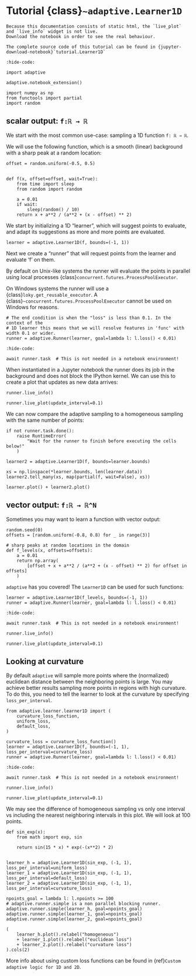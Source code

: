 # Tutorial {class}`~adaptive.Learner1D`

```{note}
Because this documentation consists of static html, the `live_plot` and `live_info` widget is not live.
Download the notebook in order to see the real behaviour.
```

```{seealso}
The complete source code of this tutorial can be found in {jupyter-download-notebook}`tutorial.Learner1D`
```

```{jupyter-execute}
:hide-code:

import adaptive

adaptive.notebook_extension()

import numpy as np
from functools import partial
import random
```

## scalar output: `f:ℝ → ℝ`

We start with the most common use-case: sampling a 1D function `f: ℝ → ℝ`.

We will use the following function, which is a smooth (linear) background with a sharp peak at a random location:

```{jupyter-execute}
offset = random.uniform(-0.5, 0.5)


def f(x, offset=offset, wait=True):
    from time import sleep
    from random import random

    a = 0.01
    if wait:
        sleep(random() / 10)
    return x + a**2 / (a**2 + (x - offset) ** 2)
```

We start by initializing a 1D “learner”, which will suggest points to evaluate, and adapt its suggestions as more and more points are evaluated.

```{jupyter-execute}
learner = adaptive.Learner1D(f, bounds=(-1, 1))
```

Next we create a “runner” that will request points from the learner and evaluate ‘f’ on them.

By default on Unix-like systems the runner will evaluate the points in parallel using local processes {class}`concurrent.futures.ProcessPoolExecutor`.

On Windows systems the runner will use a {class}`loky.get_reusable_executor`.
A {class}`~concurrent.futures.ProcessPoolExecutor` cannot be used on Windows for reasons.

```{jupyter-execute}
# The end condition is when the "loss" is less than 0.1. In the context of the
# 1D learner this means that we will resolve features in 'func' with width 0.1 or wider.
runner = adaptive.Runner(learner, goal=lambda l: l.loss() < 0.01)
```

```{jupyter-execute}
:hide-code:

await runner.task  # This is not needed in a notebook environment!
```

When instantiated in a Jupyter notebook the runner does its job in the background and does not block the IPython kernel.
We can use this to create a plot that updates as new data arrives:

```{jupyter-execute}
runner.live_info()
```

```{jupyter-execute}
runner.live_plot(update_interval=0.1)
```

We can now compare the adaptive sampling to a homogeneous sampling with the same number of points:

```{jupyter-execute}
if not runner.task.done():
    raise RuntimeError(
        "Wait for the runner to finish before executing the cells below!"
    )
```

```{jupyter-execute}
learner2 = adaptive.Learner1D(f, bounds=learner.bounds)

xs = np.linspace(*learner.bounds, len(learner.data))
learner2.tell_many(xs, map(partial(f, wait=False), xs))

learner.plot() + learner2.plot()
```

## vector output: `f:ℝ → ℝ^N`

Sometimes you may want to learn a function with vector output:

```{jupyter-execute}
random.seed(0)
offsets = [random.uniform(-0.8, 0.8) for _ in range(3)]

# sharp peaks at random locations in the domain
def f_levels(x, offsets=offsets):
    a = 0.01
    return np.array(
        [offset + x + a**2 / (a**2 + (x - offset) ** 2) for offset in offsets]
    )
```

`adaptive` has you covered!
The `Learner1D` can be used for such functions:

```{jupyter-execute}
learner = adaptive.Learner1D(f_levels, bounds=(-1, 1))
runner = adaptive.Runner(learner, goal=lambda l: l.loss() < 0.01)
```

```{jupyter-execute}
:hide-code:

await runner.task  # This is not needed in a notebook environment!
```

```{jupyter-execute}
runner.live_info()
```

```{jupyter-execute}
runner.live_plot(update_interval=0.1)
```

## Looking at curvature

By default `adaptive` will sample more points where the (normalized) euclidean distance between the neighboring points is large.
You may achieve better results sampling more points in regions with high curvature.
To do this, you need to tell the learner to look at the curvature by specifying `loss_per_interval`.

```{jupyter-execute}
from adaptive.learner.learner1D import (
    curvature_loss_function,
    uniform_loss,
    default_loss,
)

curvature_loss = curvature_loss_function()
learner = adaptive.Learner1D(f, bounds=(-1, 1), loss_per_interval=curvature_loss)
runner = adaptive.Runner(learner, goal=lambda l: l.loss() < 0.01)
```

```{jupyter-execute}
:hide-code:

await runner.task  # This is not needed in a notebook environment!
```

```{jupyter-execute}
runner.live_info()
```

```{jupyter-execute}
runner.live_plot(update_interval=0.1)
```

We may see the difference of homogeneous sampling vs only one interval vs including the nearest neighboring intervals in this plot.
We will look at 100 points.

```{jupyter-execute}
def sin_exp(x):
    from math import exp, sin

    return sin(15 * x) * exp(-(x**2) * 2)


learner_h = adaptive.Learner1D(sin_exp, (-1, 1), loss_per_interval=uniform_loss)
learner_1 = adaptive.Learner1D(sin_exp, (-1, 1), loss_per_interval=default_loss)
learner_2 = adaptive.Learner1D(sin_exp, (-1, 1), loss_per_interval=curvature_loss)

npoints_goal = lambda l: l.npoints >= 100
# adaptive.runner.simple is a non parallel blocking runner.
adaptive.runner.simple(learner_h, goal=npoints_goal)
adaptive.runner.simple(learner_1, goal=npoints_goal)
adaptive.runner.simple(learner_2, goal=npoints_goal)

(
    learner_h.plot().relabel("homogeneous")
    + learner_1.plot().relabel("euclidean loss")
    + learner_2.plot().relabel("curvature loss")
).cols(2)
```

More info about using custom loss functions can be found in {ref}`Custom adaptive logic for 1D and 2D`.
